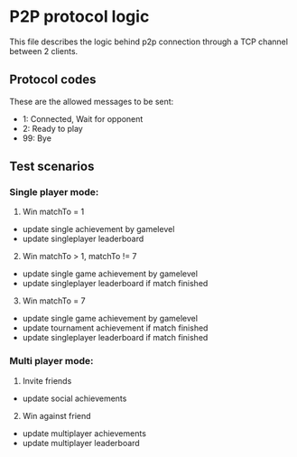 # P2P protocol logic

This file describes the logic behind p2p connection through a TCP channel between 2 clients.

## Protocol codes

These are the allowed messages to be sent:

* 1: Connected, Wait for opponent
* 2: Ready to play
* 99: Bye

## Test scenarios

### Single player mode:
1. Win matchTo = 1
  - update single achievement by gamelevel
  - update singleplayer leaderboard
2. Win matchTo > 1, matchTo != 7
  - update single game achievement by gamelevel
  - update singleplayer leaderboard if match finished
3. Win matchTo = 7
  - update single game achievement by gamelevel
  - update tournament achievement if match finished
  - update singleplayer leaderboard if match finished

### Multi player mode:
1. Invite friends
  - update social achievements
2. Win against friend
  - update multiplayer achievements
  - update multiplayer leaderboard
